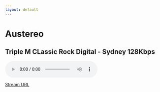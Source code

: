 ```yaml
---
layout: default
---
```


# Austereo

## Triple M CLassic Rock Digital - Sydney 128Kbps

<!--Simplest syntax-->
<audio src="https://wz2liw.scahw.com.au/live/2classicrock_128.stream/playlist.m3u8" type="audio/mpeg" controls>
  I'm sorry. You're browser doesn't support HTML5 <code>audio</code>.
</audio>

[Stream URL](https://wz2liw.scahw.com.au/live/2classicrock_128.stream/playlist.m3u8)

